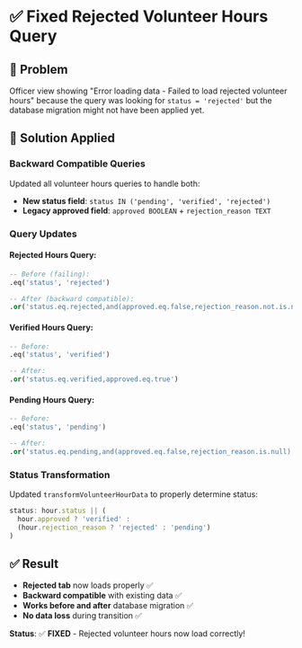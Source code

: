 # ✅ Fixed Rejected Volunteer Hours Query

## 🎯 Problem
Officer view showing "Error loading data - Failed to load rejected volunteer hours" because the query was looking for `status = 'rejected'` but the database migration might not have been applied yet.

## 🔧 Solution Applied

### **Backward Compatible Queries**
Updated all volunteer hours queries to handle both:
- **New status field**: `status IN ('pending', 'verified', 'rejected')`  
- **Legacy approved field**: `approved BOOLEAN` + `rejection_reason TEXT`

### **Query Updates**

#### Rejected Hours Query:
```sql
-- Before (failing):
.eq('status', 'rejected')

-- After (backward compatible):
.or('status.eq.rejected,and(approved.eq.false,rejection_reason.not.is.null)')
```

#### Verified Hours Query:
```sql
-- Before:
.eq('status', 'verified')

-- After:
.or('status.eq.verified,approved.eq.true')
```

#### Pending Hours Query:
```sql
-- Before:
.eq('status', 'pending')

-- After:
.or('status.eq.pending,and(approved.eq.false,rejection_reason.is.null)')
```

### **Status Transformation**
Updated `transformVolunteerHourData` to properly determine status:
```typescript
status: hour.status || (
  hour.approved ? 'verified' : 
  (hour.rejection_reason ? 'rejected' : 'pending')
)
```

## ✅ Result

- **Rejected tab** now loads properly ✅
- **Backward compatible** with existing data ✅
- **Works before and after** database migration ✅
- **No data loss** during transition ✅

**Status**: ✅ **FIXED** - Rejected volunteer hours now load correctly!